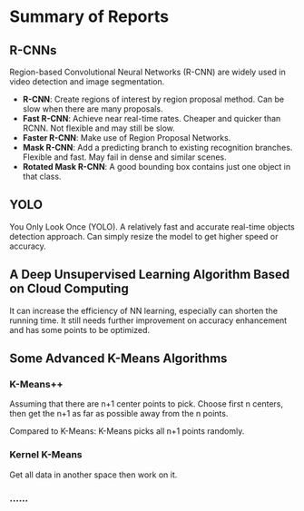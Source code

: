 # Summary of Reports

## R-CNNs

Region-based Convolutional Neural Networks (R-CNN) are widely used in video detection and image segmentation.

- **R-CNN**: Create regions of interest by region proposal method. Can be slow when there are many proposals.
- **Fast R-CNN**: Achieve near real-time rates. Cheaper and quicker than RCNN. Not flexible and may still be slow.
- **Faster R-CNN**: Make use of Region Proposal Networks.
- **Mask R-CNN**: Add a predicting branch to existing recognition branches. Flexible and fast. May fail in dense and similar scenes.
- **Rotated Mask R-CNN**: A good bounding box contains just one object in that class.

## YOLO

You Only Look Once (YOLO). A relatively fast and accurate real-time objects detection approach. Can simply resize the model to get higher speed or accuracy.

## A Deep Unsupervised Learning Algorithm Based on Cloud Computing

It can increase the efficiency of NN learning, especially can shorten the running time. It still needs further improvement on accuracy enhancement and has some points to be optimized.

## Some Advanced K-Means Algorithms

### K-Means++

Assuming that there are n+1 center points to pick. 
Choose first n centers, then get the n+1 as far as possible away from the n points. 

Compared to K-Means: K-Means picks all n+1 points randomly.

### Kernel K-Means

Get all data in another space then work on it.

### ......
